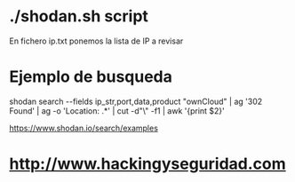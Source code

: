 # ./shodan.sh script

En fichero ip.txt ponemos la lista de IP a revisar

# Ejemplo de busqueda

shodan search --fields ip_str,port,data,product "ownCloud" | ag '302 Found' | ag -o 'Location: .*' | cut -d"\\" -f1 | awk '{print $2}'

https://www.shodan.io/search/examples


# http://www.hackingyseguridad.com
#
